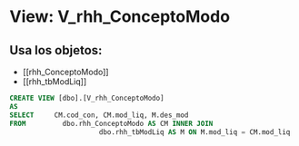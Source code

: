 # View: V_rhh_ConceptoModo

## Usa los objetos:
- [[rhh_ConceptoModo]]
- [[rhh_tbModLiq]]

```sql
CREATE VIEW [dbo].[V_rhh_ConceptoModo]
AS
SELECT     CM.cod_con, CM.mod_liq, M.des_mod
FROM         dbo.rhh_ConceptoModo AS CM INNER JOIN
					  dbo.rhh_tbModLiq AS M ON M.mod_liq = CM.mod_liq


```

